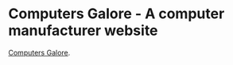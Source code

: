 # Computers Galore - A computer manufacturer website

[Computers Galore](https://github.com/facebook/create-react-app).
